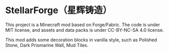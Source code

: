 # StellarForge（星辉铸造）

This project is a Minecraft mod based on Forge/Fabric. The code is under MIT license, and assets and data packs is under CC-BY-NC-SA 4.0 license.

This mod adds some decoration blocks in vanilla style, such as Polished Stone, Dark Prismarine Wall, Mud Tiles.

